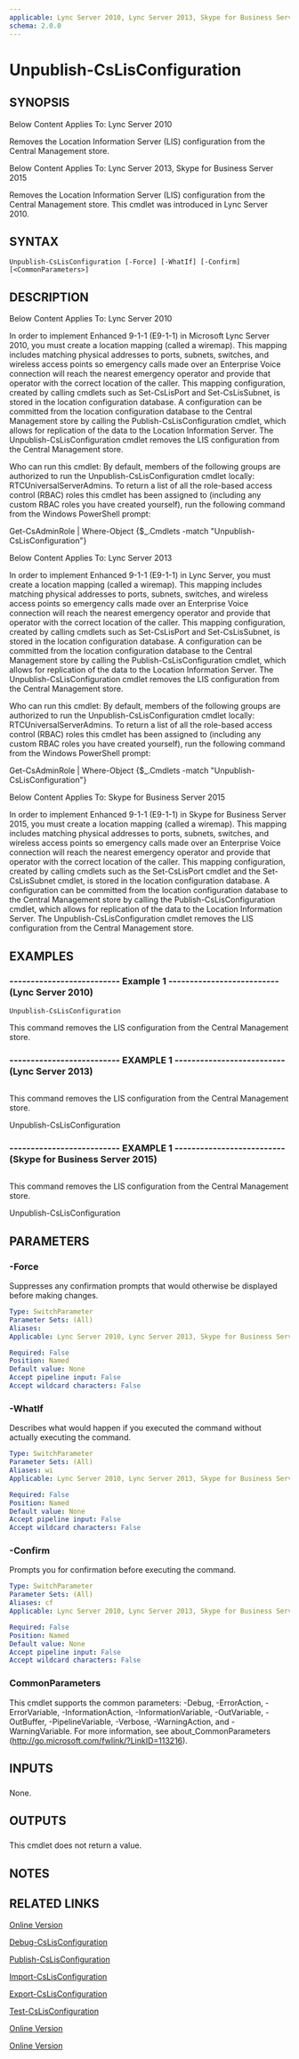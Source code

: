 ```yaml
---
applicable: Lync Server 2010, Lync Server 2013, Skype for Business Server 2015
schema: 2.0.0
---
```


# Unpublish-CsLisConfiguration

## SYNOPSIS
Below Content Applies To: Lync Server 2010

Removes the Location Information Server (LIS) configuration from the Central Management store.

Below Content Applies To: Lync Server 2013, Skype for Business Server 2015

Removes the Location Information Server (LIS) configuration from the Central Management store.
This cmdlet was introduced in Lync Server 2010.



## SYNTAX

```
Unpublish-CsLisConfiguration [-Force] [-WhatIf] [-Confirm] [<CommonParameters>]
```

## DESCRIPTION
Below Content Applies To: Lync Server 2010

In order to implement Enhanced 9-1-1 (E9-1-1) in Microsoft Lync Server 2010, you must create a location mapping (called a wiremap).
This mapping includes matching physical addresses to ports, subnets, switches, and wireless access points so emergency calls made over an Enterprise Voice connection will reach the nearest emergency operator and provide that operator with the correct location of the caller.
This mapping configuration, created by calling cmdlets such as Set-CsLisPort and Set-CsLisSubnet, is stored in the location configuration database.
A configuration can be committed from the location configuration database to the Central Management store by calling the Publish-CsLisConfiguration cmdlet, which allows for replication of the data to the Location Information Server.
The Unpublish-CsLisConfiguration cmdlet removes the LIS configuration from the Central Management store.

Who can run this cmdlet: By default, members of the following groups are authorized to run the Unpublish-CsLisConfiguration cmdlet locally: RTCUniversalServerAdmins.
To return a list of all the role-based access control (RBAC) roles this cmdlet has been assigned to (including any custom RBAC roles you have created yourself), run the following command from the Windows PowerShell prompt:

Get-CsAdminRole | Where-Object {$_.Cmdlets -match "Unpublish-CsLisConfiguration"}

Below Content Applies To: Lync Server 2013

In order to implement Enhanced 9-1-1 (E9-1-1) in Lync Server, you must create a location mapping (called a wiremap).
This mapping includes matching physical addresses to ports, subnets, switches, and wireless access points so emergency calls made over an Enterprise Voice connection will reach the nearest emergency operator and provide that operator with the correct location of the caller.
This mapping configuration, created by calling cmdlets such as Set-CsLisPort and Set-CsLisSubnet, is stored in the location configuration database.
A configuration can be committed from the location configuration database to the Central Management store by calling the Publish-CsLisConfiguration cmdlet, which allows for replication of the data to the Location Information Server.
The Unpublish-CsLisConfiguration cmdlet removes the LIS configuration from the Central Management store.

Who can run this cmdlet: By default, members of the following groups are authorized to run the Unpublish-CsLisConfiguration cmdlet locally: RTCUniversalServerAdmins.
To return a list of all the role-based access control (RBAC) roles this cmdlet has been assigned to (including any custom RBAC roles you have created yourself), run the following command from the Windows PowerShell prompt:

Get-CsAdminRole | Where-Object {$_.Cmdlets -match "Unpublish-CsLisConfiguration"}

Below Content Applies To: Skype for Business Server 2015

In order to implement Enhanced 9-1-1 (E9-1-1) in Skype for Business Server 2015, you must create a location mapping (called a wiremap).
This mapping includes matching physical addresses to ports, subnets, switches, and wireless access points so emergency calls made over an Enterprise Voice connection will reach the nearest emergency operator and provide that operator with the correct location of the caller.
This mapping configuration, created by calling cmdlets such as the Set-CsLisPort cmdlet and the Set-CsLisSubnet cmdlet, is stored in the location configuration database.
A configuration can be committed from the location configuration database to the Central Management store by calling the Publish-CsLisConfiguration cmdlet, which allows for replication of the data to the Location Information Server.
The Unpublish-CsLisConfiguration cmdlet removes the LIS configuration from the Central Management store.



## EXAMPLES

### -------------------------- Example 1 -------------------------- (Lync Server 2010)
```
Unpublish-CsLisConfiguration
```

This command removes the LIS configuration from the Central Management store.

### -------------------------- EXAMPLE 1 -------------------------- (Lync Server 2013)
```

```

This command removes the LIS configuration from the Central Management store.

Unpublish-CsLisConfiguration

### -------------------------- EXAMPLE 1 -------------------------- (Skype for Business Server 2015)
```

```

This command removes the LIS configuration from the Central Management store.

Unpublish-CsLisConfiguration

## PARAMETERS

### -Force
Suppresses any confirmation prompts that would otherwise be displayed before making changes.

```yaml
Type: SwitchParameter
Parameter Sets: (All)
Aliases: 
Applicable: Lync Server 2010, Lync Server 2013, Skype for Business Server 2015

Required: False
Position: Named
Default value: None
Accept pipeline input: False
Accept wildcard characters: False
```

### -WhatIf
Describes what would happen if you executed the command without actually executing the command.

```yaml
Type: SwitchParameter
Parameter Sets: (All)
Aliases: wi
Applicable: Lync Server 2010, Lync Server 2013, Skype for Business Server 2015

Required: False
Position: Named
Default value: None
Accept pipeline input: False
Accept wildcard characters: False
```

### -Confirm
Prompts you for confirmation before executing the command.

```yaml
Type: SwitchParameter
Parameter Sets: (All)
Aliases: cf
Applicable: Lync Server 2010, Lync Server 2013, Skype for Business Server 2015

Required: False
Position: Named
Default value: None
Accept pipeline input: False
Accept wildcard characters: False
```

### CommonParameters
This cmdlet supports the common parameters: -Debug, -ErrorAction, -ErrorVariable, -InformationAction, -InformationVariable, -OutVariable, -OutBuffer, -PipelineVariable, -Verbose, -WarningAction, and -WarningVariable. For more information, see about_CommonParameters (http://go.microsoft.com/fwlink/?LinkID=113216).

## INPUTS

###  
None.

## OUTPUTS

###  
This cmdlet does not return a value.

## NOTES

## RELATED LINKS

[Online Version](http://technet.microsoft.com/EN-US/library/7fcba482-e1cc-46fa-8b39-fba549eb0fec(OCS.14).aspx)

[Debug-CsLisConfiguration]()

[Publish-CsLisConfiguration]()

[Import-CsLisConfiguration]()

[Export-CsLisConfiguration]()

[Test-CsLisConfiguration]()

[Online Version](http://technet.microsoft.com/EN-US/library/7fcba482-e1cc-46fa-8b39-fba549eb0fec(OCS.15).aspx)

[Online Version](http://technet.microsoft.com/EN-US/library/7fcba482-e1cc-46fa-8b39-fba549eb0fec(OCS.16).aspx)

